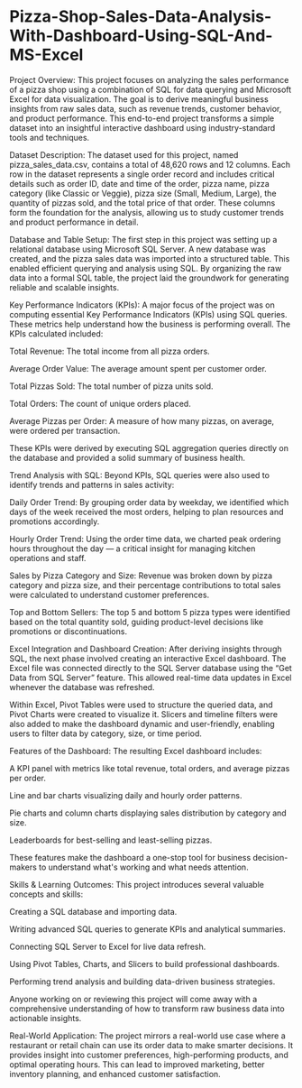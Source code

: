 # Pizza-Shop-Sales-Data-Analysis-With-Dashboard-Using-SQL-And-MS-Excel

Project Overview:
This project focuses on analyzing the sales performance of a pizza shop using a combination of SQL for data querying and Microsoft Excel for data visualization. The goal is to derive meaningful business insights from raw sales data, such as revenue trends, customer behavior, and product performance. This end-to-end project transforms a simple dataset into an insightful interactive dashboard using industry-standard tools and techniques.

Dataset Description:
The dataset used for this project, named pizza_sales_data.csv, contains a total of 48,620 rows and 12 columns. Each row in the dataset represents a single order record and includes critical details such as order ID, date and time of the order, pizza name, pizza category (like Classic or Veggie), pizza size (Small, Medium, Large), the quantity of pizzas sold, and the total price of that order. These columns form the foundation for the analysis, allowing us to study customer trends and product performance in detail.

Database and Table Setup:
The first step in this project was setting up a relational database using Microsoft SQL Server. A new database was created, and the pizza sales data was imported into a structured table. This enabled efficient querying and analysis using SQL. By organizing the raw data into a formal SQL table, the project laid the groundwork for generating reliable and scalable insights.

Key Performance Indicators (KPIs):
A major focus of the project was on computing essential Key Performance Indicators (KPIs) using SQL queries. These metrics help understand how the business is performing overall. The KPIs calculated included:

Total Revenue: The total income from all pizza orders.

Average Order Value: The average amount spent per customer order.

Total Pizzas Sold: The total number of pizza units sold.

Total Orders: The count of unique orders placed.

Average Pizzas per Order: A measure of how many pizzas, on average, were ordered per transaction.

These KPIs were derived by executing SQL aggregation queries directly on the database and provided a solid summary of business health.

Trend Analysis with SQL:
Beyond KPIs, SQL queries were also used to identify trends and patterns in sales activity:

Daily Order Trend: By grouping order data by weekday, we identified which days of the week received the most orders, helping to plan resources and promotions accordingly.

Hourly Order Trend: Using the order time data, we charted peak ordering hours throughout the day — a critical insight for managing kitchen operations and staff.

Sales by Pizza Category and Size: Revenue was broken down by pizza category and pizza size, and their percentage contributions to total sales were calculated to understand customer preferences.

Top and Bottom Sellers: The top 5 and bottom 5 pizza types were identified based on the total quantity sold, guiding product-level decisions like promotions or discontinuations.

Excel Integration and Dashboard Creation:
After deriving insights through SQL, the next phase involved creating an interactive Excel dashboard. The Excel file was connected directly to the SQL Server database using the “Get Data from SQL Server” feature. This allowed real-time data updates in Excel whenever the database was refreshed.

Within Excel, Pivot Tables were used to structure the queried data, and Pivot Charts were created to visualize it. Slicers and timeline filters were also added to make the dashboard dynamic and user-friendly, enabling users to filter data by category, size, or time period.

Features of the Dashboard:
The resulting Excel dashboard includes:

A KPI panel with metrics like total revenue, total orders, and average pizzas per order.

Line and bar charts visualizing daily and hourly order patterns.

Pie charts and column charts displaying sales distribution by category and size.

Leaderboards for best-selling and least-selling pizzas.

These features make the dashboard a one-stop tool for business decision-makers to understand what's working and what needs attention.

Skills & Learning Outcomes:
This project introduces several valuable concepts and skills:

Creating a SQL database and importing data.

Writing advanced SQL queries to generate KPIs and analytical summaries.

Connecting SQL Server to Excel for live data refresh.

Using Pivot Tables, Charts, and Slicers to build professional dashboards.

Performing trend analysis and building data-driven business strategies.

Anyone working on or reviewing this project will come away with a comprehensive understanding of how to transform raw business data into actionable insights.

Real-World Application:
The project mirrors a real-world use case where a restaurant or retail chain can use its order data to make smarter decisions. It provides insight into customer preferences, high-performing products, and optimal operating hours. This can lead to improved marketing, better inventory planning, and enhanced customer satisfaction.

